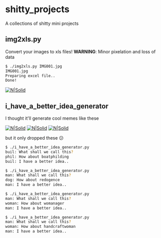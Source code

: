 # shitty_projects
A collections of shitty mini projects

## img2xls.py
Convert your images to xls files! 
**WARNING**: Minor pixelation and loss of data

```sh
$ ./img2xls.py IMG001.jpg
IMG001.jpg
Preparing excel file..
Done!
```

[![N|Solid](https://raw.githubusercontent.com/avinayak/shitty_projects/master/screenshots/img2xls_1.PNG)](https://raw.githubusercontent.com/avinayak/shitty_projects/master/screenshots/img2xls_1.PNG)

## i_have_a_better_idea_generator
I thought it'll generate cool memes like these

[![N|Solid](https://github.com/avinayak/shitty_projects/raw/master/screenshots/ihabi1.jpg)](https://github.com/avinayak/shitty_projects/raw/master/screenshots/ihabi1.jpg)
[![N|Solid](https://github.com/avinayak/shitty_projects/raw/master/screenshots/ihabi2.png)](https://github.com/avinayak/shitty_projects/raw/master/screenshots/ihabi2.png)
[![N|Solid](https://github.com/avinayak/shitty_projects/raw/master/screenshots/ihabi4.png)](https://github.com/avinayak/shitty_projects/raw/master/screenshots/ihabi4.png)

but it only dropped these :confused:

```sh
$ ./i_have_a_better_idea_generator.py
buil: What shall we call this?
phil: How about boatphilding
buil: I have a better idea..
```
```sh
$ ./i_have_a_better_idea_generator.py
man: What shall we call this?
dog: How about redogence
man: I have a better idea..
```
```sh
$ ./i_have_a_better_idea_generator.py
man: What shall we call this?
woman: How about womanager
man: I have a better idea..
```
```sh
$ ./i_have_a_better_idea_generator.py
man: What shall we call this?
woman: How about handcraftwoman
man: I have a better idea..
```
